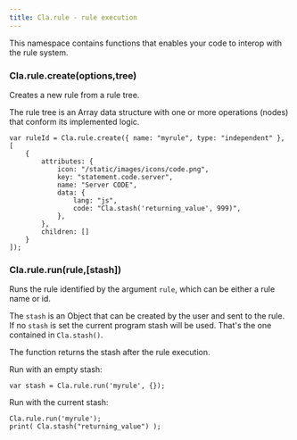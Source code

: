 ```yaml
---
title: Cla.rule - rule execution
---
```


This namespace contains functions 
that enables your code to interop with the 
rule system.

### Cla.rule.create(options,tree)

Creates a new rule from a rule tree.

The rule tree is an Array data structure with one or more operations (nodes) 
that conform its implemented logic. 

    var ruleId = Cla.rule.create({ name: "myrule", type: "independent" }, [
        {
            attributes: {
                icon: "/static/images/icons/code.png",
                key: "statement.code.server",
                name: "Server CODE",
                data: {
                    lang: "js",
                    code: "Cla.stash('returning_value', 999)",
                },
            },
            children: []
        }
    ]);

### Cla.rule.run(rule,[stash])

Runs the rule identified by the argument
`rule`, which can be either a rule name or
id. 

The `stash` is an Object that can be created by the user
and sent to the rule. If no `stash` is set
the current program stash will be used. That's the 
one contained in `Cla.stash()`.

The function returns the stash after the rule execution. 

Run with an empty stash:

    var stash = Cla.rule.run('myrule', {});

Run with the current stash:

    Cla.rule.run('myrule');
    print( Cla.stash("returning_value") );

